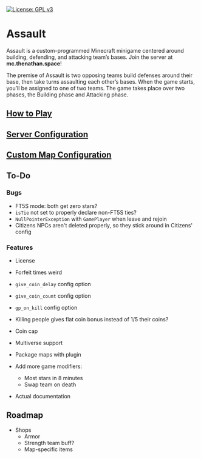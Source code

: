 [![License: GPL v3](https://img.shields.io/badge/License-GPLv3-blue.svg)](https://www.gnu.org/licenses/gpl-3.0)

# Assault

Assault is a custom-programmed Minecraft minigame centered around building, defending, and attacking team’s bases. Join
the server at **mc.thenathan.space**!

The premise of Assault is two opposing teams build defenses around their base, then take turns assaulting each other’s
bases. When the game starts, you’ll be assigned to one of two teams. The game takes place over two phases, the Building
phase and Attacking phase.

## [How to Play](https://github.com/TheKingElessar/Assault/wiki/How-to-Play)

## [Server Configuration](https://github.com/TheKingElessar/Assault/wiki/Plugin-Configuration)

## [Custom Map Configuration](https://github.com/TheKingElessar/Assault/wiki/Map-Configuration)

## To-Do

### Bugs

- FT5S mode: both get zero stars?
- `isTie` not set to properly declare non-FT5S ties?
- `NullPointerException` with `GamePlayer` when leave and rejoin
- Citizens NPCs aren't deleted properly, so they stick around in Citizens' config

### Features

- License
- Forfeit times weird
- `give_coin_delay` config option
- `give_coin_count` config option
- `gp_on_kill` config option
- Killing people gives flat coin bonus instead of 1/5 their coins?
- Coin cap
- Multiverse support
- Package maps with plugin
- Add more game modifiers:
    - Most stars in 8 minutes
    - Swap team on death

- Actual documentation

## Roadmap

- Shops
    - Armor
    - Strength team buff?
    - Map-specific items